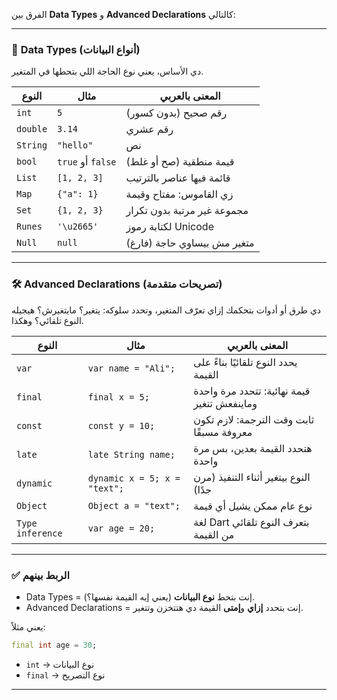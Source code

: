 الفرق بين **Data Types** و **Advanced Declarations** كالتالي:

---

### 🧱 **Data Types** (أنواع البيانات)

دي الأساس، يعني نوع الحاجة اللي بتحطها في المتغير.

| النوع    | مثال              | المعنى بالعربي              |
| -------- | ----------------- | --------------------------- |
| `int`    | `5`               | رقم صحيح (بدون كسور)        |
| `double` | `3.14`            | رقم عشري                    |
| `String` | `"hello"`         | نص                          |
| `bool`   | `true` أو `false` | قيمة منطقية (صح أو غلط)     |
| `List`   | `[1, 2, 3]`       | قائمة فيها عناصر بالترتيب   |
| `Map`    | `{"a": 1}`        | زي القاموس: مفتاح وقيمة     |
| `Set`    | `{1, 2, 3}`       | مجموعة غير مرتبة بدون تكرار |
| `Runes`  | `'\u2665'`        | لكتابة رموز Unicode         |
| `Null`   | `null`            | متغير مش بيساوي حاجة (فارغ) |

---

### 🛠️ **Advanced Declarations** (تصريحات متقدمة)

دي طرق أو أدوات بتحكمك إزاي تعرّف المتغير، وتحدد سلوكه: يتغير؟ مايتغيرش؟ هيجيله النوع تلقائي؟ وهكذا.

| النوع            | مثال                         | المعنى بالعربي                              |
| ---------------- | ---------------------------- | ------------------------------------------- |
| `var`            | `var name = "Ali";`          | يحدد النوع تلقائيًا بناءً على القيمة        |
| `final`          | `final x = 5;`               | قيمة نهائية: تتحدد مرة واحدة وماينفعش تتغير |
| `const`          | `const y = 10;`              | ثابت وقت الترجمة: لازم تكون معروفة مسبقًا   |
| `late`           | `late String name;`          | هتحدد القيمة بعدين، بس مرة واحدة            |
| `dynamic`        | `dynamic x = 5; x = "text";` | النوع بيتغير أثناء التنفيذ (مرن جدًا)       |
| `Object`         | `Object a = "text";`         | نوع عام ممكن يشيل أي قيمة                   |
| `Type inference` | `var age = 20;`              | لغة Dart بتعرف النوع تلقائي من القيمة       |

---

### ✅ **الربط بينهم**

* Data Types = إنت بتحط **نوع البيانات** (يعني إيه القيمة نفسها؟).
* Advanced Declarations = إنت بتحدد **إزاي** و**إمتى** القيمة دي هتتخزن وتتغير.

يعني مثلاً:

```dart
final int age = 30;
```

* `int` → نوع البيانات
* `final` → نوع التصريح

---

